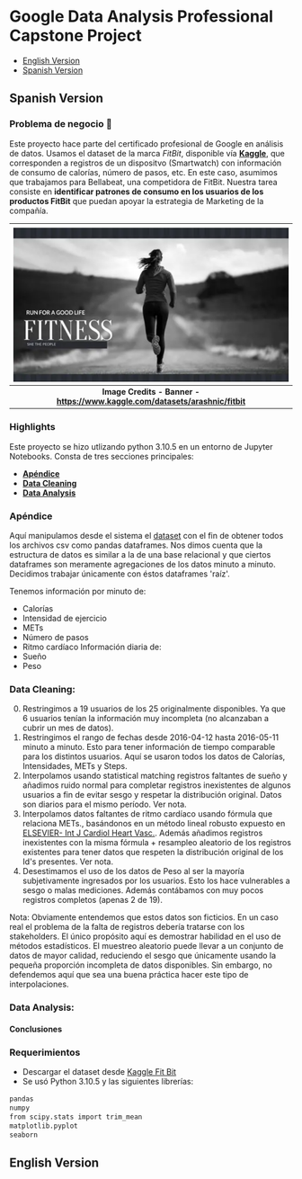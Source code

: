 # Google Data Analysis Professional Capstone Project
- [English Version](#English-Version) 
- [Spanish Version](#Spanish-Version)

## Spanish Version

### **Problema de negocio** 📝
Este proyecto hace parte del certificado profesional de Google en análisis de datos.
Usamos el dataset de la marca _FitBit_, disponible vía [**Kaggle**](https://www.kaggle.com/datasets/arashnic/fitbit), que corresponden a registros de un dispositvo (Smartwatch) con información de consumo de calorías, número de pasos, etc.
En este caso, asumimos que trabajamos para Bellabeat, una competidora de FitBit. Nuestra tarea consiste en **identificar patrones de consumo en los usuarios de los productos FitBit** que puedan apoyar la estrategia de Marketing de la compañía.

| ![Banner](FitBit_Banner.png) |
|:--:|
| <b>Image Credits - Banner - https://www.kaggle.com/datasets/arashnic/fitbit  </b>|


### **Highlights** 
Este proyecto se hizo utlizando python 3.10.5 en un entorno de Jupyter Notebooks. Consta de tres secciones principales:
- [**Apéndice**](#Apéndice)
- [**Data Cleaning**](#Data-Cleaning)
- [**Data Analysis**](#Data-Analysis)
### Apéndice
Aquí manipulamos desde el sistema el [dataset](https://www.kaggle.com/datasets/arashnic/fitbit) con el fin de obtener todos los archivos csv como pandas dataframes. Nos dimos cuenta que la estructura de datos es similar a la de una base relacional y que ciertos dataframes son meramente agregaciones de los datos minuto a minuto. Decidimos trabajar únicamente con éstos dataframes 'raíz'. 

Tenemos información por minuto de:
* Calorías
* Intensidad de ejercicio
* METs
* Número de pasos
* Ritmo cardíaco
Información diaria de:
* Sueño
* Peso

### Data Cleaning:

0. Restringimos a 19 usuarios de los 25 originalmente disponibles. Ya que 6 usuarios tenían la información muy incompleta (no alcanzaban a cubrir un mes de datos).
1. Restringimos el rango de fechas desde 2016-04-12 hasta 2016-05-11 minuto a minuto. Esto para tener información de tiempo comparable para los distintos usuarios. Aquí se usaron todos los datos de Calorías, Intensidades, METs y Steps.
2. Interpolamos usando statistical matching registros faltantes de sueño y añadimos ruido normal para completar registros inexistentes de algunos usuarios a fin de evitar sesgo y respetar la distribución original. Datos son diarios para el mismo período. Ver nota.
3. Interpolamos datos faltantes de ritmo cardíaco usando fórmula que relaciona METs., basándonos en un método lineal robusto expuesto en [ELSEVIER- Int J Cardiol Heart Vasc.](https://www.ncbi.nlm.nih.gov/pmc/articles/PMC6003065/). Además añadimos registros inexistentes con la misma fórmula + resampleo aleatorio de los registros existentes para tener datos que respeten la distribución original de los Id's presentes. Ver nota.
4. Desestimamos el uso de los datos de Peso al ser la mayoría subjetivamente ingresados por los usuarios. Esto los hace vulnerables a sesgo o malas mediciones. Además contábamos con muy pocos registros completos (apenas 2 de 19).

Nota: Obviamente entendemos que estos datos son ficticios. En un caso real el problema de la falta de registros debería tratarse con los stakeholders. El único propósito aquí es demostrar habilidad en el uso de métodos estadísticos. El muestreo aleatorio puede llevar a un conjunto de datos de mayor calidad, reduciendo el sesgo que únicamente usando la pequeña proporción incompleta de datos disponibles. Sin embargo, no defendemos aquí que sea una buena práctica hacer este tipo de interpolaciones.

### Data Analysis: 



#### Conclusiones


### Requerimientos
 * Descargar el dataset desde [Kaggle Fit Bit](https://www.kaggle.com/datasets/arashnic/fitbit)
 * Se usó Python 3.10.5 y las siguientes librerías:
 ```
pandas
numpy 
from scipy.stats import trim_mean
matplotlib.pyplot
seaborn
 ````

## English Version